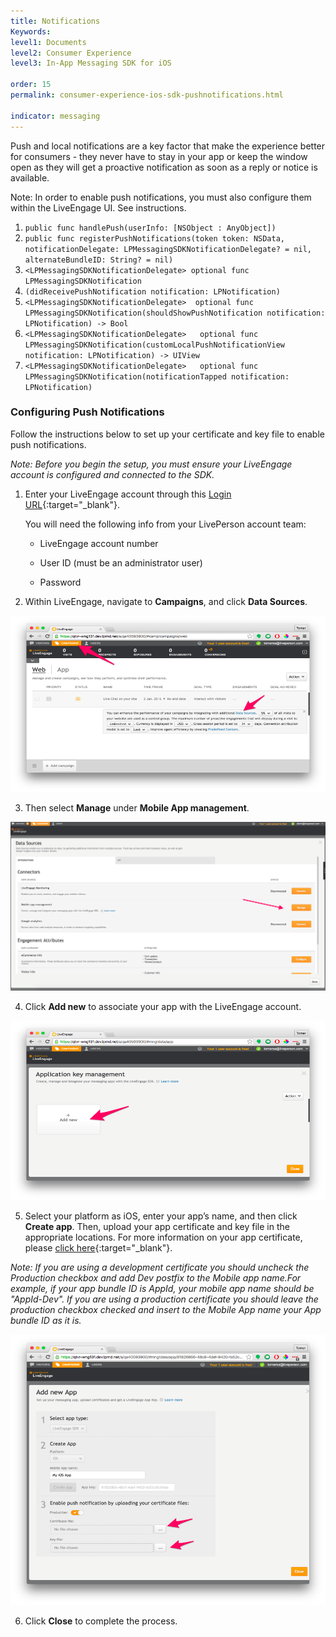 ```yaml
---
title: Notifications
Keywords:
level1: Documents
level2: Consumer Experience
level3: In-App Messaging SDK for iOS

order: 15
permalink: consumer-experience-ios-sdk-pushnotifications.html

indicator: messaging
---
```


Push and local notifications are a key factor that make the experience better for consumers - they never have to stay in your app or keep the window open as they will get a proactive notification as soon as a reply or notice is available.

Note: In order to enable push notifications, you must also configure them within the LiveEngage UI.  See instructions.

1. `public func handlePush(userInfo: [NSObject : AnyObject])`
2. `public func registerPushNotifications(token token: NSData, notificationDelegate: LPMessagingSDKNotificationDelegate? = nil, alternateBundleID: String? = nil)`  
3. `<LPMessagingSDKNotificationDelegate> optional func LPMessagingSDKNotification`
4. `(didReceivePushNotification notification: LPNotification)`
5. `<LPMessagingSDKNotificationDelegate>  optional func LPMessagingSDKNotification(shouldShowPushNotification notification: LPNotification) -> Bool`
6. `<LPMessagingSDKNotificationDelegate>   optional func LPMessagingSDKNotification(customLocalPushNotificationView notification: LPNotification) -> UIView`
7. `<LPMessagingSDKNotificationDelegate>   optional func LPMessagingSDKNotification(notificationTapped notification: LPNotification)`

### Configuring Push Notifications

Follow the instructions below to set up your certificate and key file to enable push notifications.

*Note: Before you begin the setup, you must ensure your LiveEngage account is configured and connected to the SDK.*

1. Enter your LiveEngage account through this [Login URL](https://authentication.liveperson.net/login.html?lpservice=liveEngage&servicepath=a%2F~~accountid~~%2F%23%2C~~ssokey~~){:target="_blank"}.

	You will need the following info from your LivePerson account team:

	* LiveEngage account number

	* User ID (must be an administrator user)

	* Password

2. Within LiveEngage, navigate to **Campaigns**, and click **Data Sources**.

![campaigns](img/campaigns.png)

3. Then select **Manage** under **Mobile App management**.

![app](img/mobieAppManagement.png)

4. Click **Add new** to associate your app with the LiveEngage account.

![keymanagement](img/keymanagement.png)

5. Select your platform as iOS, enter your app’s name, and then click **Create app**. Then, upload your app certificate and key file in the appropriate locations. For more information on your app certificate, please [click here](consumer-experience-ios-sdk-createcertificate.html){:target="_blank"}.

*Note: If you are using a development certificate you should uncheck the Production checkbox and add Dev postfix to the Mobile app name.For example, if your app bundle ID is AppId, your mobile app name should be "AppId-Dev". If you are using a production certificate you should leave the production checkbox checked and insert to the Mobile App name your App bundle ID as it is.*

![newapp](img/newapp.png)

6. Click **Close** to complete the process.

